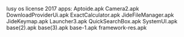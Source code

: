 lusy os license 2017
apps:
Aptoide.apk
Camera2.apk
DownloadProviderUi.apk
ExactCalculator.apk
JideFileManager.apk 
JideKeymap.apk
Launcher3.apk 
QuickSearchBox.apk 
SystemUI.apk 
base(2).apk
base(3).apk
base-1.apk 
framework-res.apk
